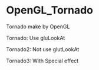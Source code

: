 # OpenGL_Tornado

Tornado make by OpenGL


Tornado: Use gluLookAt

Tornado2: Not use glutLookAt

Tornado3: With Special effect